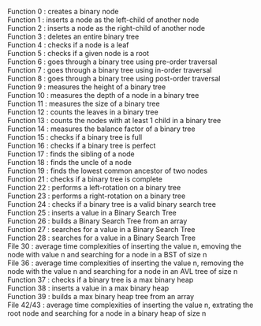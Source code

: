 Function 0 : creates a binary node  
Function 1 : inserts a node as the left-child of another node  
Function 2 : inserts a node as the right-child of another node  
Function 3 : deletes an entire binary tree  
Function 4 : checks if a node is a leaf  
Function 5 : checks if a given node is a root   
Function 6 : goes through a binary tree using pre-order traversal  
Function 7 : goes through a binary tree using in-order traversal  
Function 8 : goes through a binary tree using post-order traversal  
Function 9 : measures the height of a binary tree  
Function 10 : measures the depth of a node in a binary tree  
Function 11 : measures the size of a binary tree  
Function 12 : counts the leaves in a binary tree  
Function 13 : counts the nodes with at least 1 child in a binary tree  
Function 14 : measures the balance factor of a binary tree  
Function 15 : checks if a binary tree is full  
Function 16 : checks if a binary tree is perfect  
Function 17 : finds the sibling of a node  
Function 18 : finds the uncle of a node  
Function 19 : finds the lowest common ancestor of two nodes  
Function 21 : checks if a binary tree is complete  
Function 22 : performs a left-rotation on a binary tree  
Function 23 : performs a right-rotation on a binary tree  
Function 24 : checks if a binary tree is a valid binary search tree  
Function 25 : inserts a value in a Binary Search Tree  
Function 26 : builds a Binary Search Tree from an array  
Function 27 : searches for a value in a Binary Search Tree  
Function 28 : searches for a value in a Binary Search Tree  
File 30 : average time complexities of inserting the value n, emoving the node with value n and searching for a node in a BST of size n  
File 36 : average time complexities of inserting the value n, removing the node with the value n and searching for a node in an AVL tree of size n  
Function 37 : checks if a binary tree is a max binary heap  
Function 38 : inserts a value in a max binary heap  
Function 39 : builds a max binary heap tree from an array  
File 42/43 : average time complexities of inserting the value n, extrating the root node and searching for a node in a binary heap of size n  